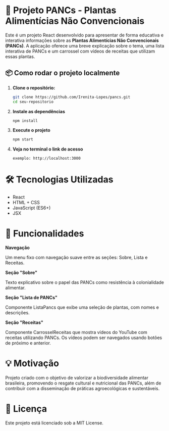 # 🌿 Projeto PANCs - Plantas Alimentícias Não Convencionais

Este é um projeto React desenvolvido para apresentar de forma educativa e interativa informações sobre as **Plantas Alimentícias Não Convencionais (PANCs)**. A aplicação oferece uma breve explicação sobre o tema, uma lista interativa de PANCs e um carrossel com vídeos de receitas que utilizam essas plantas.

## 📦 Como rodar o projeto localmente

1. **Clone o repositório:**

   ```bash
   git clone https://github.com/Irenita-Lopes/pancs.git
   cd seu-repositorio

2. **Instale as dependências**

    ```bash
    npm install

3. **Execute o projeto**

    ```bash
    npm start

4. **Veja no terminal o link de acesso**
    ```bash
    exemplo: http://localhost:3000

# 🛠️ Tecnologias Utilizadas
* React
* HTML + CSS
* JavaScript (ES6+)
* JSX

# 🚀 Funcionalidades
**Navegação**

Um menu fixo com navegação suave entre as seções: Sobre, Lista e Receitas.

**Seção "Sobre"**

Texto explicativo sobre o papel das PANCs como resistência à colonialidade alimentar.

**Seção "Lista de PANCs"**

Componente ListaPancs que exibe uma seleção de plantas, com nomes e descrições.

**Seção "Receitas"**

Componente CarrosselReceitas que mostra vídeos do YouTube com receitas utilizando PANCs.
Os vídeos podem ser navegados usando botões de próximo e anterior.

# 💡 Motivação
Projeto criado com o objetivo de valorizar a biodiversidade alimentar brasileira, promovendo o resgate cultural e nutricional das PANCs, além de contribuir com a disseminação de práticas agroecológicas e sustentáveis.

# 📄 Licença
Este projeto está licenciado sob a MIT License.
